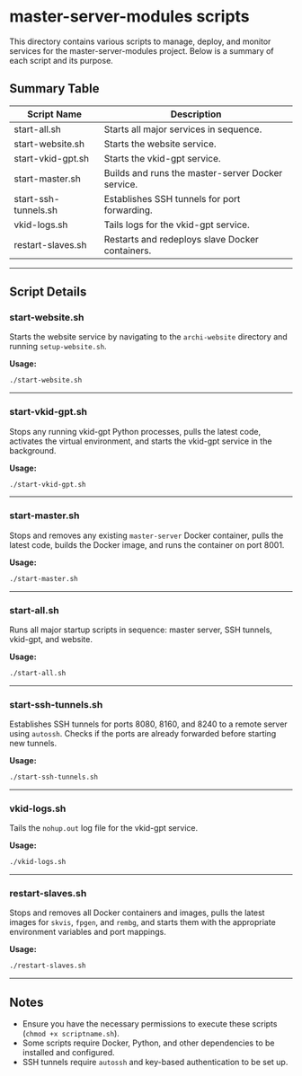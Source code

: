 # master-server-modules scripts

This directory contains various scripts to manage, deploy, and monitor services for the master-server-modules project. Below is a summary of each script and its purpose.

## Summary Table

| Script Name            | Description                                      |
|------------------------|--------------------------------------------------|
| start-all.sh           | Starts all major services in sequence.           |
| start-website.sh       | Starts the website service.                      |
| start-vkid-gpt.sh      | Starts the vkid-gpt service.                     |
| start-master.sh        | Builds and runs the master-server Docker service.|
| start-ssh-tunnels.sh   | Establishes SSH tunnels for port forwarding.     |
| vkid-logs.sh           | Tails logs for the vkid-gpt service.             |
| restart-slaves.sh      | Restarts and redeploys slave Docker containers.  |

---

## Script Details

### start-website.sh
Starts the website service by navigating to the `archi-website` directory and running `setup-website.sh`.

**Usage:**
```bash
./start-website.sh
```

---

### start-vkid-gpt.sh
Stops any running vkid-gpt Python processes, pulls the latest code, activates the virtual environment, and starts the vkid-gpt service in the background.

**Usage:**
```bash
./start-vkid-gpt.sh
```

---

### start-master.sh
Stops and removes any existing `master-server` Docker container, pulls the latest code, builds the Docker image, and runs the container on port 8001.

**Usage:**
```bash
./start-master.sh
```

---

### start-all.sh
Runs all major startup scripts in sequence: master server, SSH tunnels, vkid-gpt, and website.

**Usage:**
```bash
./start-all.sh
```

---

### start-ssh-tunnels.sh
Establishes SSH tunnels for ports 8080, 8160, and 8240 to a remote server using `autossh`. Checks if the ports are already forwarded before starting new tunnels.

**Usage:**
```bash
./start-ssh-tunnels.sh
```

---

### vkid-logs.sh
Tails the `nohup.out` log file for the vkid-gpt service.

**Usage:**
```bash
./vkid-logs.sh
```

---

### restart-slaves.sh
Stops and removes all Docker containers and images, pulls the latest images for `skvis`, `fpgen`, and `rembg`, and starts them with the appropriate environment variables and port mappings.

**Usage:**
```bash
./restart-slaves.sh
```

---

## Notes
- Ensure you have the necessary permissions to execute these scripts (`chmod +x scriptname.sh`).
- Some scripts require Docker, Python, and other dependencies to be installed and configured.
- SSH tunnels require `autossh` and key-based authentication to be set up.
